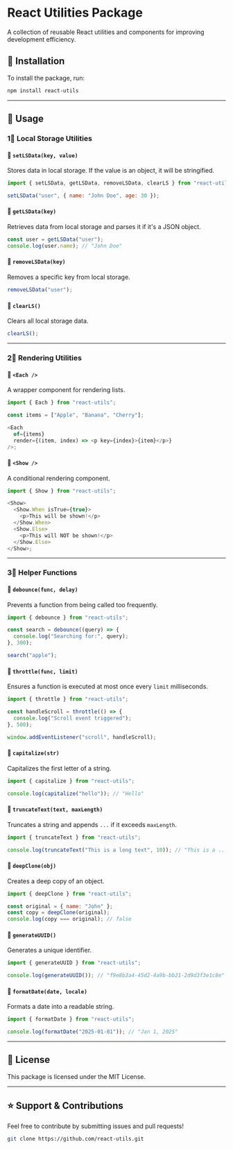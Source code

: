 # React Utilities Package

A collection of reusable React utilities and components for improving development efficiency.

## 📌 Installation

To install the package, run:

```sh
npm install react-utils
```

---

## 🚀 Usage

### 1⃣ **Local Storage Utilities**
#### 📝 `setLSData(key, value)`
Stores data in local storage. If the value is an object, it will be stringified.

```javascript
import { setLSData, getLSData, removeLSData, clearLS } from "react-utils";

setLSData("user", { name: "John Doe", age: 30 });
```

#### 📝 `getLSData(key)`
Retrieves data from local storage and parses it if it's a JSON object.

```javascript
const user = getLSData("user");
console.log(user.name); // "John Doe"
```

#### 📝 `removeLSData(key)`
Removes a specific key from local storage.

```javascript
removeLSData("user");
```

#### 📝 `clearLS()`
Clears all local storage data.

```javascript
clearLS();
```

---

### 2⃣ **Rendering Utilities**
#### 📝 `<Each />`
A wrapper component for rendering lists.

```javascript
import { Each } from "react-utils";

const items = ["Apple", "Banana", "Cherry"];

<Each
  of={items}
  render={(item, index) => <p key={index}>{item}</p>}
/>;
```

#### 📝 `<Show />`
A conditional rendering component.

```javascript
import { Show } from "react-utils";

<Show>
  <Show.When isTrue={true}>
    <p>This will be shown!</p>
  </Show.When>
  <Show.Else>
    <p>This will NOT be shown!</p>
  </Show.Else>
</Show>;
```

---

### 3⃣ **Helper Functions**
#### 📝 `debounce(func, delay)`
Prevents a function from being called too frequently.

```javascript
import { debounce } from "react-utils";

const search = debounce((query) => {
  console.log("Searching for:", query);
}, 300);

search("apple");
```

#### 📝 `throttle(func, limit)`
Ensures a function is executed at most once every `limit` milliseconds.

```javascript
import { throttle } from "react-utils";

const handleScroll = throttle(() => {
  console.log("Scroll event triggered");
}, 500);

window.addEventListener("scroll", handleScroll);
```

#### 📝 `capitalize(str)`
Capitalizes the first letter of a string.

```javascript
import { capitalize } from "react-utils";

console.log(capitalize("hello")); // "Hello"
```

#### 📝 `truncateText(text, maxLength)`
Truncates a string and appends `...` if it exceeds `maxLength`.

```javascript
import { truncateText } from "react-utils";

console.log(truncateText("This is a long text", 10)); // "This is a ..."
```

#### 📝 `deepClone(obj)`
Creates a deep copy of an object.

```javascript
import { deepClone } from "react-utils";

const original = { name: "John" };
const copy = deepClone(original);
console.log(copy === original); // false
```

#### 📝 `generateUUID()`
Generates a unique identifier.

```javascript
import { generateUUID } from "react-utils";

console.log(generateUUID()); // "f9e8b3a4-45d2-4a9b-bb21-2d9d3f3e1c8e"
```

#### 📝 `formatDate(date, locale)`
Formats a date into a readable string.

```javascript
import { formatDate } from "react-utils";

console.log(formatDate("2025-01-01")); // "Jan 1, 2025"
```

---

## 🔗 **License**
This package is licensed under the MIT License.

---

## ⭐ **Support & Contributions**
Feel free to contribute by submitting issues and pull requests!

```sh
git clone https://github.com/react-utils.git
```
